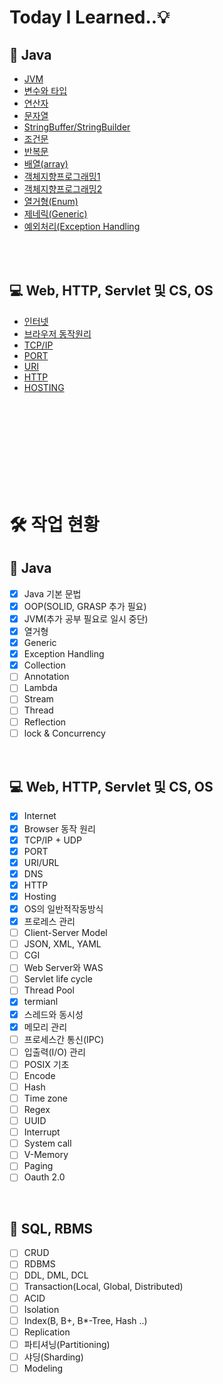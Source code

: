 # Today I Learned..💡

## 📕 Java

- [JVM](./Java/JVM.md)
- [변수와 타입](./Java/VariableAndType.md)
- [연산자](./Java/Operator.md)
- [문자열](./Java/String.md)
- [StringBuffer/StringBuilder](./Java/StringBufferAndStringBuilder.md)
- [조건문](./Java/ifAndSwitch.md)
- [반복문](./Java/forWhile.md)
- [배열(array)](./Java/Array.md)
- [객체지향프로그래밍1](./Java/OOP1.md)
- [객체지향프로그래밍2](./Java/OOP2.md)
- [열거형(Enum)](./Java/Enum.md)
- [제네릭(Generic)](./Java/Generic.md)
- [예외처리(Exception Handling](./Java/ExceptionHandling.md)

<br /><br />

## 💻 Web, HTTP, Servlet 및 CS, OS

- [인터넷](./CS/internet.md)
- [브라우저 동작원리](./CS/browser.md)
- [TCP/IP](./CS/TCP%26IP.md)
- [PORT](./CS/port.md)
- [URI](./CS/uri.md)
- [HTTP](./CS/http.md)
- [HOSTING](./CS/hosting.md)

<br /><br /><br /><br /><br /><br /><br /><br />

# 🛠️ 작업 현황

## 📕 Java

- [x] Java 기본 문법
- [x] OOP(SOLID, GRASP 추가 필요)
- [x] JVM(추가 공부 필요로 일시 중단)
- [x] 열거형
- [x] Generic
- [x] Exception Handling
- [x] Collection
- [ ] Annotation
- [ ] Lambda
- [ ] Stream
- [ ] Thread
- [ ] Reflection
- [ ] lock & Concurrency

<br />

## 💻 Web, HTTP, Servlet 및 CS, OS

- [x] Internet
- [x] Browser 동작 원리
- [x] TCP/IP + UDP
- [x] PORT
- [x] URI/URL
- [x] DNS
- [x] HTTP
- [x] Hosting
- [x] OS의 일반적작동방식
- [x] 프로레스 관리
- [ ] Client-Server Model
- [ ] JSON, XML, YAML
- [ ] CGI
- [ ] Web Server와 WAS
- [ ] Servlet life cycle
- [ ] Thread Pool
- [x] termianl
- [x] 스레드와 동시성
- [x] 메모리 관리
- [ ] 프로세스간 통신(IPC)
- [ ] 입출력(I/O) 관리
- [ ] POSIX 기초
- [ ] Encode
- [ ] Hash
- [ ] Time zone
- [ ] Regex
- [ ] UUID
- [ ] Interrupt
- [ ] System call
- [ ] V-Memory
- [ ] Paging
- [ ] Oauth 2.0

<br />

## 💾 SQL, RBMS

- [ ] CRUD
- [ ] RDBMS
- [ ] DDL, DML, DCL
- [ ] Transaction(Local, Global, Distributed)
- [ ] ACID
- [ ] Isolation
- [ ] Index(B, B+, B\*-Tree, Hash ..)
- [ ] Replication
- [ ] 파티셔닝(Partitioning)
- [ ] 샤딩(Sharding)
- [ ] Modeling

